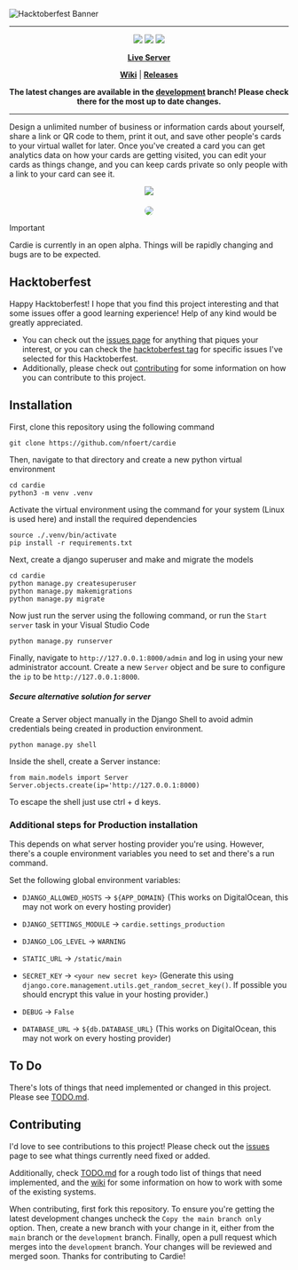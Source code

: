 <p align="center">

  <!-- ![Cardie Logo](repo/images/logo_light.png#gh-dark-mode-only)
  ![Cardie Logo](repo/images/logo_dark.png#gh-light-mode-only) -->

  ![Hacktoberfest Banner](repo/images/hacktoberfest24.png)

</p>

---

<div align="center">

  [![](https://dcbadge.limes.pink/api/server/G24Ag9FqB8)](https://discord.gg/G24Ag9FqB8)
  [![](https://img.shields.io/github/issues/nfoert/cardie?style=for-the-badge)](https://github.com/nfoert/cardie/issues)
  [![](https://img.shields.io/github/license/nfoert/cardie?style=for-the-badge)](https://github/nfoert/cardie/blob/main/LICENSE)

  **[Live Server](https://cardie-uwtwy.ondigitalocean.app/)**

  **[Wiki](https://github.com/nfoert/cardie/wiki)** | 
  **[Releases](https://github.com/nfoert/cardie/releases)**


  **The latest changes are available in the [development](https://github.com/nfoert/cardie/tree/development) branch! Please check there for the most up to date changes.**

</div>

---

Design a unlimited number of business or information cards about yourself, share a link or QR code to them, print it out, and save other people's cards to your virtual wallet for later. Once you've created a card you can get analytics data on how your cards are getting visited, you can edit your cards as things change, and you can keep cards private so only people with a link to your card can see it.

<div align="center">
  <a href="https://skillicons.dev">
    <img src="https://skillicons.dev/icons?i=django,python,html,css,js,github,git,alpinejs"/>
  </a>
</div>

<div align="center">
  <img src="repo/images/screenshot1.png" style="border-radius: 10px; margin-top: 20px;">
</div>

> [!IMPORTANT]
> Cardie is currently in an open alpha. Things will be rapidly changing and bugs are to be expected.

## Hacktoberfest

Happy Hacktoberfest! I hope that you find this project interesting and that some issues offer a good learning experience! Help of any kind would be greatly appreciated.

- You can check out the [issues page](https://github.com/nfoert/issues) for anything that piques your interest, or you can check the [hacktoberfest tag](https://github.com/nfoert/cardie/issues?q=sort%3Aupdated-desc+is%3Aopen+label%3Ahacktoberfest) for specific issues I've selected for this Hacktoberfest.
- Additionally, please check out [contributing](#contributing) for some information on how you can contribute to this project.

## Installation

First, clone this repository using the following command
```
git clone https://github.com/nfoert/cardie
```

Then, navigate to that directory and create a new python virtual environment
```
cd cardie
python3 -m venv .venv
```

Activate the virtual environment using the command for your system (Linux is used here) and install the required dependencies
```
source ./.venv/bin/activate
pip install -r requirements.txt
```

Next, create a django superuser and make and migrate the models
```
cd cardie
python manage.py createsuperuser
python manage.py makemigrations
python manage.py migrate
```

Now just run the server using the following command, or run the `Start server` task in your Visual Studio Code
```
python manage.py runserver
```

Finally, navigate to `http://127.0.0.1:8000/admin` and log in using your new administrator account. Create a new `Server` object and be sure to configure the `ip` to be `http://127.0.0.1:8000`.

##### Secure alternative solution for server

Create a Server object manually in the Django Shell to avoid admin credentials being created in production environment.

```
python manage.py shell
```
Inside the shell, create a Server instance:
```
from main.models import Server
Server.objects.create(ip='http://127.0.0.1:8000)
```
To escape the shell just use ctrl + d keys.

### Additional steps for Production installation

This depends on what server hosting provider you're using. However, there's a couple environment variables you need to set and there's a run command.

Set the following global environment variables:
- `DJANGO_ALLOWED_HOSTS` -> `${APP_DOMAIN}` (This works on DigitalOcean, this may not work on every hosting provider)
- `DJANGO_SETTINGS_MODULE` -> `cardie.settings_production`
- `DJANGO_LOG_LEVEL` -> `WARNING`
- `STATIC_URL` -> `/static/main`

- `SECRET_KEY` -> `<your new secret key>` (Generate this using `django.core.management.utils.get_random_secret_key()`. If possible you should encrypt this value in your hosting provider.)
- `DEBUG` -> `False`
- `DATABASE_URL` -> `${db.DATABASE_URL}` (This works on DigitalOcean, this may not work on every hosting provider)

## To Do

There's lots of things that need implemented or changed in this project. Please see [TODO.md](TODO.md).

## Contributing

I'd love to see contributions to this project! Please check out the [issues](https://github.com/nfoert/cardie/issues) page to see what things currently need fixed or added.

Additionally, check [TODO.md](TODO.md) for a rough todo list of things that need implemented, and the [wiki](https://github.com/nfoert/cardie/wiki) for some information on how to work with some of the existing systems.

When contributing, first fork this repository. To ensure you're getting the latest development changes uncheck the `Copy the main branch only` option. Then, create a new branch with your change in it, either from the `main` branch or the `development` branch. Finally, open a pull request which merges into the `development` branch. Your changes will be reviewed and merged soon. Thanks for contributing to Cardie!